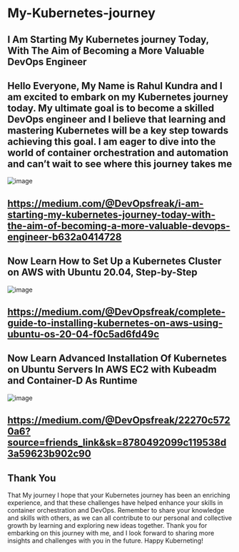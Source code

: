 # My-Kubernetes-journey
I Am Starting My Kubernetes journey Today, With The Aim of Becoming a More Valuable DevOps Engineer
----------------------------------------------------
Hello Everyone, My Name is Rahul Kundra and I am excited to embark on my Kubernetes journey today. My ultimate goal is to become a skilled DevOps engineer and I believe that learning and mastering Kubernetes will be a key step towards achieving this goal. I am eager to dive into the world of container orchestration and automation and can’t wait to see where this journey takes me
------------------------------------------------------
![image](https://user-images.githubusercontent.com/128013315/232400800-fff64506-a854-4d22-9989-d73b3f1ea057.png)

https://medium.com/@DevOpsfreak/i-am-starting-my-kubernetes-journey-today-with-the-aim-of-becoming-a-more-valuable-devops-engineer-b632a0414728
----------------------------------------------------
Now Learn How to Set Up a Kubernetes Cluster on AWS with Ubuntu 20.04, Step-by-Step
------------------------------------------------------------------
![image](https://user-images.githubusercontent.com/128013315/232401114-60cef2e5-a767-427d-8bf7-d65d13063b85.png)

https://medium.com/@DevOpsfreak/complete-guide-to-installing-kubernetes-on-aws-using-ubuntu-os-20-04-f0c5ad6fd49c
--------------------------------------------------
Now Learn Advanced Installation Of Kubernetes on Ubuntu Servers In AWS EC2 with Kubeadm and Container-D As Runtime
-------------------------------------------------
![image](https://user-images.githubusercontent.com/128013315/232401440-764dc6e4-d02b-4e3b-8c52-9fc5aa5d14eb.png)

https://medium.com/@DevOpsfreak/22270c5720a6?source=friends_link&sk=8780492099c119538d3a59623b902c90
-----------------------------------------
Thank You 
-------------
That My journey I hope that your Kubernetes journey has been an enriching experience, and that these challenges have helped enhance your skills in container orchestration and DevOps. Remember to share your knowledge and skills with others, as we can all contribute to our personal and collective growth by learning and exploring new ideas together. Thank you for embarking on this journey with me, and I look forward to sharing more insights and challenges with you in the future. Happy Kuberneting!

